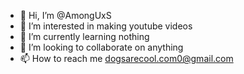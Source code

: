 - 👋 Hi, I’m @AmongUxS
- 👀 I’m interested in making youtube videos
- 🌱 I’m currently learning nothing
- 💞️ I’m looking to collaborate on anything
- 📫 How to reach me dogsarecool.com0@gmail.com

<!---
AmongUxS/AmongUxS is a ✨ special ✨ repository because its `README.md` (this file) appears on your GitHub profile.
You can click the Preview link to take a look at your changes.
--->
